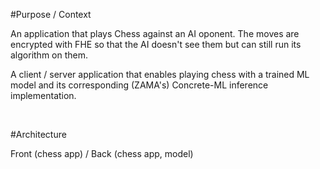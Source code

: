 #Purpose / Context

An application that plays Chess against an AI oponent. The moves are encrypted with FHE so that the AI doesn't see them but can still run its algorithm on them.

A client / server application that enables playing chess with a trained ML model and its corresponding (ZAMA's) Concrete-ML inference implementation.

<br/>

#Architecture

Front (chess app) / Back (chess app, model)

<br/>

<br/>